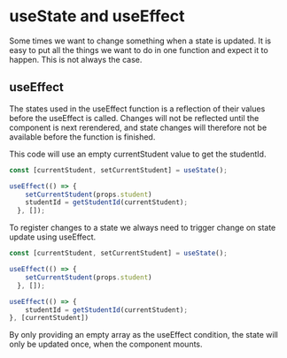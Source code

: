 # useState and useEffect

Some times we want to change something when a state is updated. It is easy to put all the things we want to do in one function and expect it to happen. This is not always the case.

## useEffect
The states used in the useEffect function is a reflection of their values before the useEffect is called. Changes will not be reflected until the component is next rerendered, and state changes will therefore not be available before the function is finished.


This code will use an empty currentStudent value to get the studentId.
```js
const [currentStudent, setCurrentStudent] = useState();

useEffect(() => {
    setCurrentStudent(props.student)
    studentId = getStudentId(currentStudent);
  }, []);

```

To register changes to a state we always need to trigger change on state update using useEffect.
```js
const [currentStudent, setCurrentStudent] = useState();

useEffect(() => {
    setCurrentStudent(props.student)
  }, []);

useEffect(() => {
    studentId = getStudentId(currentStudent);
}, [currentStudent])

```

By only providing an empty array as the useEffect condition, the state will only be updated once, when the component mounts.